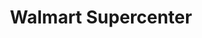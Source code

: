 ---
title: "Walmart Supercenter"
url: /winchester/walmart-supercenter-maranto-manor-drive/
shop: supermarket
---
